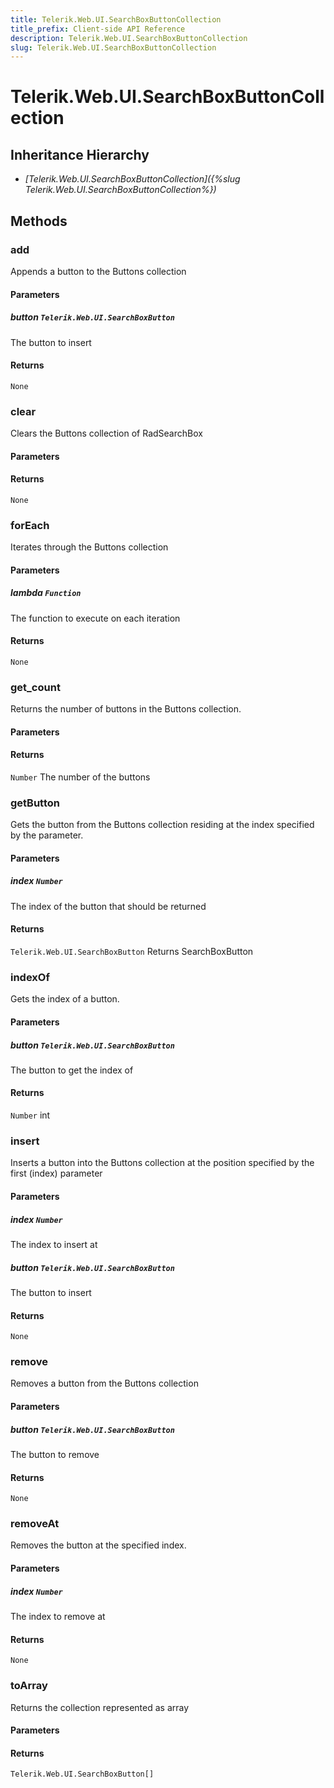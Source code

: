 ```yaml
---
title: Telerik.Web.UI.SearchBoxButtonCollection
title_prefix: Client-side API Reference
description: Telerik.Web.UI.SearchBoxButtonCollection
slug: Telerik.Web.UI.SearchBoxButtonCollection
---
```


# Telerik.Web.UI.SearchBoxButtonCollection

## Inheritance Hierarchy

* *[Telerik.Web.UI.SearchBoxButtonCollection]({%slug Telerik.Web.UI.SearchBoxButtonCollection%})*


## Methods

###  add

Appends a button to the Buttons collection

#### Parameters

##### button `Telerik.Web.UI.SearchBoxButton`

The button to insert

#### Returns

`None` 

### clear

Clears the Buttons collection of RadSearchBox

#### Parameters

#### Returns

`None` 

### forEach

Iterates through the Buttons collection

#### Parameters

##### lambda `Function`

The function to execute on each iteration

#### Returns

`None` 

### get_count

Returns the number of buttons in the Buttons collection.

#### Parameters

#### Returns

`Number` The number of the buttons

### getButton

Gets the button from the Buttons collection residing at the index specified by the parameter.

#### Parameters

##### index `Number`

The index of the button that should be returned

#### Returns

`Telerik.Web.UI.SearchBoxButton` Returns SearchBoxButton

### indexOf

Gets the index of a button.

#### Parameters

##### button `Telerik.Web.UI.SearchBoxButton`

The button to get the index of

#### Returns

`Number` int

### insert

Inserts a button into the Buttons collection at the position specified by the first (index) parameter

#### Parameters

##### index `Number`

The index to insert at

##### button `Telerik.Web.UI.SearchBoxButton`

The button to insert

#### Returns

`None` 

### remove

Removes a button from the Buttons collection

#### Parameters

##### button `Telerik.Web.UI.SearchBoxButton`

The button to remove

#### Returns

`None` 

### removeAt

Removes the button at the specified index.

#### Parameters

##### index `Number`

The index to remove at

#### Returns

`None` 

### toArray

Returns the collection represented as array

#### Parameters

#### Returns

`Telerik.Web.UI.SearchBoxButton[]` 




